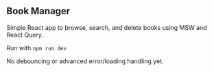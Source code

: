 ## Book Manager

Simple React app to browse, search, and delete books using MSW and React Query.

Run with `npm run dev`

No debouncing or advanced error/loading handling yet.
